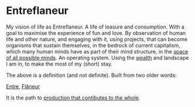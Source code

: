 # Entreflaneur
My vision of life as Entreflaneur. A life of leasure and consumption. With a goal to maximise the experience of fun and love. By observation of human life and other nature, and engaging with it, using projects, that can become organisms that sustain themselves, in the bedrock of current capitalism, which many human minds have as part of their mind structure, in the [space of all possible minds](https://www.edge.org/conversation/murray_shanahan-the-space-of-possible-minds). An operating system. Using the [wealth](https://inequality.org/facts/global-inequality/) and landscape I am in, to make the most of my (short) stay.

The above is a definition (and not definite). Built from two older words:

[Entre](https://www.dictionary.com/browse/entre-), 
[Flâneur](https://en.wikipedia.org/wiki/Fl%C3%A2neur)

It is the path to [production that contibutes to the whole](/simplerules).